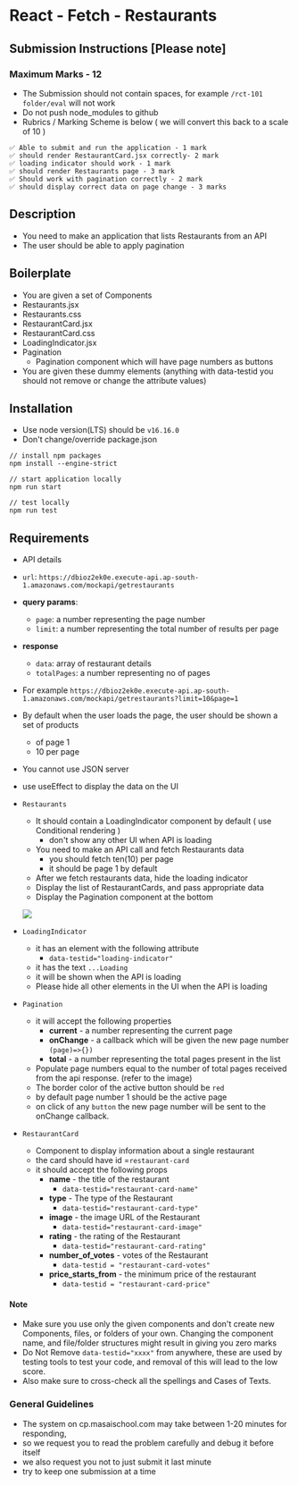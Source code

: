 # React - Fetch - Restaurants

## Submission Instructions [Please note]

### Maximum Marks - 12

- The Submission should not contain spaces, for example `/rct-101 folder/eval` will not work
- Do not push node_modules to github
- Rubrics / Marking Scheme is below ( we will convert this back to a scale of 10 )

```
✅ Able to submit and run the application - 1 mark
✅ should render RestaurantCard.jsx correctly- 2 mark
✅ loading indicator should work - 1 mark
✅ should render Restaurants page - 3 mark
✅ Should work with pagination correctly - 2 mark
✅ should display correct data on page change - 3 marks

```

## Description

- You need to make an application that lists Restaurants from an API
- The user should be able to apply pagination

## Boilerplate

- You are given a set of Components
- Restaurants.jsx
- Restaurants.css
- RestaurantCard.jsx
- RestaurantCard.css
- LoadingIndicator.jsx
- Pagination
  - Pagination component which will have page numbers as buttons
- You are given these dummy elements (anything with data-testid you should not remove or change the attribute values)

## Installation

- Use node version(LTS) should be `v16.16.0`
- Don't change/override package.json
```
// install npm packages
npm install --engine-strict

// start application locally
npm run start

// test locally
npm run test
```

## Requirements

- API details
- `url`: `https://dbioz2ek0e.execute-api.ap-south-1.amazonaws.com/mockapi/getrestaurants`
- **query params**:
  - `page`: a number representing the page number
  - `limit`: a number representing the total number of results per page
- **response**
  - `data`: array of restaurant details
  - `totalPages`: a number representing no of pages
- For example `https://dbioz2ek0e.execute-api.ap-south-1.amazonaws.com/mockapi/getrestaurants?limit=10&page=1`
- By default when the user loads the page, the user should be shown a set of products
  - of page 1
  - 10 per page
- You cannot use JSON server
- use useEffect to display the data on the UI

- `Restaurants`

  - It should contain a LoadingIndicator component by default ( use Conditional rendering )
    - don't show any other UI when API is loading
  - You need to make an API call and fetch Restaurants data
    - you should fetch ten(10) per page
    - it should be page 1 by default
  - After we fetch restaurants data, hide the loading indicator
  - Display the list of RestaurantCards, and pass appropriate data
  - Display the Pagination component at the bottom

  ![](https://i.imgur.com/MSaM7ic.png)

- `LoadingIndicator`

  - it has an element with the following attribute
    - `data-testid="loading-indicator"`
  - it has the text `...Loading`
  - it will be shown when the API is loading
  - Please hide all other elements in the UI when the API is loading

- `Pagination`

  - it will accept the following properties
    - **current** - a number representing the current page
    - **onChange** - a callback which will be given the new page number `(page)=>{})`
    - **total** - a number representing the total pages present in the list
  - Populate page numbers equal to the number of total pages received from the api response. (refer to the image)
  - The border color of the active button should be `red`
  - by default page number 1 should be the active page
  - on click of any `button` the new page number will be sent to the onChange callback.

- `RestaurantCard`
  - Component to display information about a single restaurant
  - the card should have id =`restaurant-card`
  - it should accept the following props
    - **name** - the title of the restaurant
      - `data-testid="restaurant-card-name"`
    - **type** - The type of the Restaurant
      - `data-testid="restaurant-card-type"`
    - **image** - the image URL of the Restaurant
      - `data-testid="restaurant-card-image"`
    - **rating** - the rating of the Restaurant
      - `data-testid="restaurant-card-rating"`
    - **number_of_votes** - votes of the Restaurant
      - `data-testid = "restaurant-card-votes"`
    - **price_starts_from** - the minimum price of the restaurant
      - `data-testid = "restaurant-card-price"`

#### **Note**

- Make sure you use only the given components and don't create new Components, files, or folders of your own. Changing the component name, and file/folder structures might result in giving you zero marks
- Do Not Remove `data-testid="xxxx"` from anywhere, these are used by testing tools to test your code, and removal of this will lead to the low score.
- Also make sure to cross-check all the spellings and Cases of Texts.

### General Guidelines

- The system on cp.masaischool.com may take between 1-20 minutes for responding,
- so we request you to read the problem carefully and debug it before itself
- we also request you not to just submit it last minute
- try to keep one submission at a time
